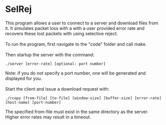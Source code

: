# SelRej

This program allows a user to connect to a server and download files from it. It simulates packet loss with a with a user provided error rate and recovers these lost packets with using selective reject.\
\
To run the program, first navigate to the "code" folder and call make.\
\
Then startup the server with the command:
```
./server [error-rate] [optional: port number]
```
Note: if you do not specify a port number, one will be generated and displayed for you.\
\
Start the client and issue a download request with:
```
./rcopy [from-file] [to-file] [window-size] [buffer-size] [error-rate] [host-name] [port-number]
```
The specified from-file must exist in the same directory as the server.\
Higher error rates may result in a timeout.
